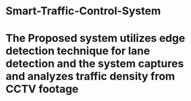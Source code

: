 # Smart-Traffic-Control-System
# The Proposed system utilizes edge detection technique for lane detection and the system captures and analyzes traffic density from CCTV footage